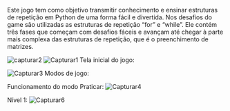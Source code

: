 Este jogo tem como objetivo transmitir conhecimento e ensinar estruturas de repetição em Python de uma forma fácil e divertida. Nos desafios do game são utilizadas as estruturas de repetição “for” e “while”. Ele contém três fases que começam com desafios fáceis e avançam até chegar à parte mais complexa das estruturas de repetição, que é o preenchimento de matrizes.


![capturar2](https://github.com/user-attachments/assets/784d4390-9ca5-4b8b-bd63-7faf05efe526)
![Capturar1](https://github.com/user-attachments/assets/e7d0d591-7e1e-479f-bd36-792ad5ea6dc5)
Tela inicial do jogo:


![Capturar3](https://github.com/user-attachments/assets/26486386-ab56-4cb0-bc4c-5ae1de393d8e)
Modos de jogo:

Funcionamento do modo Praticar:
![Capturar4](https://github.com/user-attachments/assets/97efd02d-d38c-458c-93a8-9d9812d9094c)

Nível 1:
![Capturar6](https://github.com/user-attachments/assets/ff5da2a5-d99a-4533-84ab-b9ae8893ceb1)




